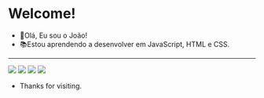 # Welcome!

 

- 👋Olá, Eu sou o João!
- 📚Estou aprendendo a desenvolver em JavaScript, HTML e CSS.

---

<img src="https://img.shields.io/badge/JavaScript-323330?style=for-the-badge&logo=javascript&logoColor=F7DF1E" /> <img src="https://img.shields.io/badge/HTML5-E34F26?style=for-the-badge&logo=html5&logoColor=white" /> <img src="https://img.shields.io/badge/CSS3-1572B6?style=for-the-badge&logo=css3&logoColor=white" />  <img src="https://www.google.com/url?sa=i&url=https%3A%2F%2Fwww.autosport.com%2Fimsa%2Fnews%2Fford-reveals-driver-line-up-for-factory-imsa-gtd-pro-effort%2F10532136%2F&psig=AOvVaw0bKaajH29tjesd4-XCc-HQ&ust=1709722181529000&source=images&cd=vfe&opi=89978449&ved=0CBIQjRxqFwoTCOCVp8753IQDFQAAAAAdAAAAABAD" />



- Thanks for visiting.


